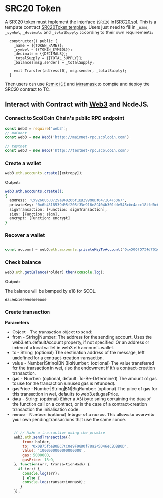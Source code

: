 # SRC20 Token

A SRC20 token must implement the interface `ISRC20` in [ISRC20.sol](ISRC20.sol). This is a template contract [SRC20Token.template](SRC20Token.template). Users just need to fill in `_name`, `_symbol`, `_decimals` and `_totalSupply` according to their own requirements:
```
  constructor() public {
    _name = {{TOKEN_NAME}};
    _symbol = {{TOKEN_SYMBOL}};
    _decimals = {{DECIMALS}};
    _totalSupply = {{TOTAL_SUPPLY}};
    _balances[msg.sender] = _totalSupply;

    emit Transfer(address(0), msg.sender, _totalSupply);
  }
```

Then users can use [Remix IDE](https://remix.ethereum.org) and [Metamask](../wallet/metamask.md) to compile and deploy the SRC20 contract to TC.

## Interact with Contract with [Web3](https://www.npmjs.com/package/web3) and NodeJS.

### Connect to ScolCoin Chain's public RPC endpoint

```js
const Web3 = require('web3');
// mainnet
const web3 = new Web3('https://mainnet-rpc.scolcoin.com');

// testnet
const web3 = new Web3('https://testnet-rpc.scolcoin.com');
```

### Create a wallet

```javascript
web3.eth.accounts.create([entropy]);

```
Output:
```bash
web3.eth.accounts.create();
{
  address: '0x926605D0729a968266f1BB299d8Df0471C4F5367',
  privateKey: '0x6b4618539d95f205f33e916e89404b301dde545c0c4acc181fd0c0b42708bad3',
  signTransaction: [Function: signTransaction],
  sign: [Function: sign],
  encrypt: [Function: encrypt]
}

```

### Recover a wallet

```javascript

const account = web3.eth.accounts.privateKeyToAccount("0xe500f5754d761d74c3eb6c2566f4c568b81379bf5ce9c1ecd475d40efe23c577")

```


### Check balance

```javascript
web3.eth.getBalance(holder).then(console.log);

```

Output:

The balance will be bumped by e18 for SCOL.

```
6249621999900000000
```

### Create transaction

**Parameters**

* Object - The transaction object to send:
* from - String|Number: The address for the sending account. Uses the web3.eth.defaultAccount property, if not specified. Or an address or index of a local wallet in web3.eth.accounts.wallet.
* to - String: (optional) The destination address of the message, left undefined for a contract-creation transaction.
* value - Number|String|BN|BigNumber: (optional) The value transferred for the transaction in wei, also the endowment if it’s a contract-creation transaction.
* gas - Number: (optional, default: To-Be-Determined) The amount of gas to use for the transaction (unused gas is refunded).
* gasPrice - Number|String|BN|BigNumber: (optional) The price of gas for this transaction in wei, defaults to web3.eth.gasPrice.
* data - String: (optional) Either a ABI byte string containing the data of the function call on a contract, or in the case of a contract-creation transaction the initialisation code.
* nonce - Number: (optional) Integer of a nonce. This allows to overwrite your own pending transactions that use the same nonce.

```Javascript

	// // Make a transaction using the promise
	web3.eth.sendTransaction({
	    from: holder,
	    to: '0x0B75fbeB0BC7CC0e9F9880f78a245046eCBDBB0D',
	    value: '1000000000000000000',
	    gas: 5000000,
        gasPrice: 18e9,
	}, function(err, transactionHash) {
      if (err) {
        console.log(err);
        } else {
        console.log(transactionHash);
       }
    });
```




